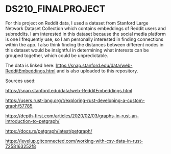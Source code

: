 # DS210_FINALPROJECT
For this project on Reddit data, I used a dataset from Stanford Large Network Dataset Collection which
contains embeddings of Reddit users and subreddits. I am interested in this dataset because
the social media platform is one I frequently use, so I am personally interested in finding
connections within the app. I also think finding the distances between different nodes in this
dataset would be insightful in determining what interests can be grouped together, which could
be unpredictable.

The data is linked here: https://snap.stanford.edu/data/web-RedditEmbeddings.html and is also uploaded to this repository.

Sources used:

https://snap.stanford.edu/data/web-RedditEmbeddings.html

https://users.rust-lang.org/t/exploring-rust-developing-a-custom-graph/57785

https://depth-first.com/articles/2020/02/03/graphs-in-rust-an-introduction-to-petgraph/

https://docs.rs/petgraph/latest/petgraph/

https://levelup.gitconnected.com/working-with-csv-data-in-rust-7258163252f8
